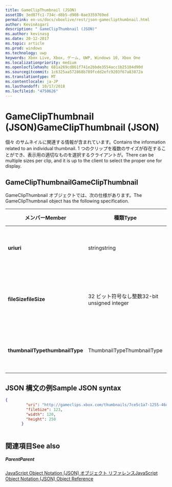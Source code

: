 ```yaml
---
title: GameClipThumbnail (JSON)
assetID: 3ed87fc1-734c-d8b5-d908-0ae3359769ed
permalink: en-us/docs/xboxlive/rest/json-gameclipthumbnail.html
author: KevinAsgari
description: " GameClipThumbnail (JSON)"
ms.author: kevinasg
ms.date: 20-12-2017
ms.topic: article
ms.prod: windows
ms.technology: uwp
keywords: Xbox Live, Xbox, ゲーム, UWP, Windows 10, Xbox One
ms.localizationpriority: medium
ms.openlocfilehash: 681a269cd861f741e2bbde3554acc1b25104d90d
ms.sourcegitcommit: 1c6325aa572868b789fcdd2efc9203f67a83872a
ms.translationtype: MT
ms.contentlocale: ja-JP
ms.lasthandoff: 10/17/2018
ms.locfileid: "4750626"
---
```

# <a name="gameclipthumbnail-json"></a><span data-ttu-id="82df1-104">GameClipThumbnail (JSON)</span><span class="sxs-lookup"><span data-stu-id="82df1-104">GameClipThumbnail (JSON)</span></span>
<span data-ttu-id="82df1-105">個々 のサムネイルに関連する情報が含まれています。</span><span class="sxs-lookup"><span data-stu-id="82df1-105">Contains the information related to an individual thumbnail.</span></span> <span data-ttu-id="82df1-106">1 つのクリップを複数のサイズが存在することができ、表示用の適切なものを選択するクライアントが。</span><span class="sxs-lookup"><span data-stu-id="82df1-106">There can be multiple sizes per clip, and it is up to the client to select the proper one for display.</span></span> 
<a id="ID4EN"></a>

 
## <a name="gameclipthumbnail"></a><span data-ttu-id="82df1-107">GameClipThumbnail</span><span class="sxs-lookup"><span data-stu-id="82df1-107">GameClipThumbnail</span></span>
 
<span data-ttu-id="82df1-108">GameClipThumbnail オブジェクトでは、次の仕様があります。</span><span class="sxs-lookup"><span data-stu-id="82df1-108">The GameClipThumbnail object has the following specification.</span></span>
 
| <span data-ttu-id="82df1-109">メンバー</span><span class="sxs-lookup"><span data-stu-id="82df1-109">Member</span></span>| <span data-ttu-id="82df1-110">種類</span><span class="sxs-lookup"><span data-stu-id="82df1-110">Type</span></span>| <span data-ttu-id="82df1-111">説明</span><span class="sxs-lookup"><span data-stu-id="82df1-111">Description</span></span>| 
| --- | --- | --- | 
| <b><span data-ttu-id="82df1-112">uri</span><span class="sxs-lookup"><span data-stu-id="82df1-112">uri</span></span></b>| <span data-ttu-id="82df1-113">string</span><span class="sxs-lookup"><span data-stu-id="82df1-113">string</span></span>| <span data-ttu-id="82df1-114">サムネイル画像の URI。</span><span class="sxs-lookup"><span data-stu-id="82df1-114">The URI for the thumbnail image.</span></span>| 
| <b><span data-ttu-id="82df1-115">fileSize</span><span class="sxs-lookup"><span data-stu-id="82df1-115">fileSize</span></span></b>| <span data-ttu-id="82df1-116">32 ビット符号なし整数</span><span class="sxs-lookup"><span data-stu-id="82df1-116">32-bit unsigned integer</span></span>| <span data-ttu-id="82df1-117">サムネイル画像の合計ファイル サイズ。</span><span class="sxs-lookup"><span data-stu-id="82df1-117">The total file size of the thumbnail image.</span></span>| 
| <b><span data-ttu-id="82df1-118">thumbnailType</span><span class="sxs-lookup"><span data-stu-id="82df1-118">thumbnailType</span></span></b>| <span data-ttu-id="82df1-119">ThumbnailType</span><span class="sxs-lookup"><span data-stu-id="82df1-119">ThumbnailType</span></span>| <span data-ttu-id="82df1-120">サムネイル画像の種類です。</span><span class="sxs-lookup"><span data-stu-id="82df1-120">The type of thumbnail image.</span></span>| 
  
<a id="ID4EAC"></a>

 
## <a name="sample-json-syntax"></a><span data-ttu-id="82df1-121">JSON 構文の例</span><span class="sxs-lookup"><span data-stu-id="82df1-121">Sample JSON syntax</span></span>
 

```json
{
         "uri": "http://gameclips.xbox.com/thumbnails/7ce5c1a7-1255-46d3-a90e-34a0e2dfab06/small.jpg",
         "fileSize": 123,
         "width": 120,
         "height": 250
       }
    
```

  
<a id="ID4EJC"></a>

 
## <a name="see-also"></a><span data-ttu-id="82df1-122">関連項目</span><span class="sxs-lookup"><span data-stu-id="82df1-122">See also</span></span>
 
<a id="ID4ELC"></a>

 
##### <a name="parent"></a><span data-ttu-id="82df1-123">Parent</span><span class="sxs-lookup"><span data-stu-id="82df1-123">Parent</span></span> 

[<span data-ttu-id="82df1-124">JavaScript Object Notation (JSON) オブジェクト リファレンス</span><span class="sxs-lookup"><span data-stu-id="82df1-124">JavaScript Object Notation (JSON) Object Reference</span></span>](atoc-xboxlivews-reference-json.md)

   